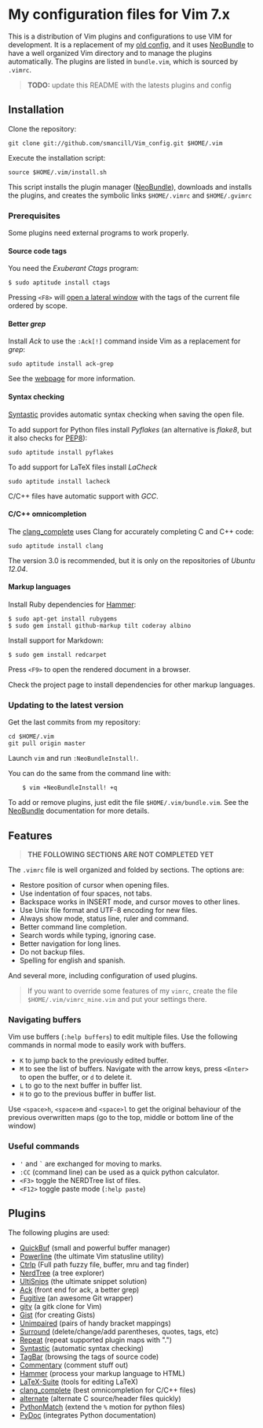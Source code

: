 # My configuration files for Vim 7.x

This is a distribution of Vim plugins and configurations to use VIM for
development. It is a replacement of my
[old config](https://github.com/smancill/Vimfiles), and it uses
[NeoBundle][NeoBundle] to have a well organized Vim directory and to manage
the plugins automatically.  The plugins are listed in `bundle.vim`, which is
sourced by `.vimrc`.

> **TODO:** update this README with the latests plugins and config

## Installation

Clone the repository:

    git clone git://github.com/smancill/Vim_config.git $HOME/.vim

Execute the installation script:

    source $HOME/.vim/install.sh

This script installs the plugin manager ([NeoBundle][NeoBundle]), downloads
and installs the plugins, and creates the symbolic links `$HOME/.vimrc` and
`$HOME/.gvimrc`

### Prerequisites

Some plugins need external programs to work properly.

#### Source code tags

You need the *Exuberant Ctags* program:

    $ sudo aptitude install ctags

Pressing `<F8>` will
[open a lateral window](http://majutsushi.github.com/tagbar)
with the tags of the current file ordered by scope.

#### Better *grep*

Install *Ack* to use the `:Ack[!]` command inside Vim as a replacement for
*grep*:

    sudo aptitude install ack-grep

See the [webpage](http://betterthangrep.com/) for more information.

#### Syntax checking

[Syntastic](https://github.com/scrooloose/syntastic) provides automatic syntax
checking when saving the open file.

To add support for Python files install *Pyflakes* (an alternative is
*flake8*, but it also checks for [PEP8](http://www.python.org/dev/peps/pep-0008)):

    sudo aptitude install pyflakes

To add support for LaTeX files install *LaCheck*

    sudo aptitude install lacheck

C/C++ files have automatic support with *GCC*.

#### C/C++ omnicompletion

The [clang_complete](https://github.com/Rip-Rip/clang_complete) uses Clang for
accurately completing C and C++ code:

    sudo aptitude install clang

The version 3.0 is recommended, but it is only on the repositories of *Ubuntu
12.04*.

#### Markup languages

Install Ruby dependencies for [Hammer](https://github.com/smancill/hammer.vim):

    $ sudo apt-get install rubygems
    $ sudo gem install github-markup tilt coderay albino

Install support for Markdown:

    $ sudo gem install redcarpet

Press `<F9>` to open the rendered document in a browser.

Check the project page to install dependencies for other markup languages.

### Updating to the latest version

Get the last commits from my repository:

    cd $HOME/.vim
    git pull origin master

Launch `vim` and run `:NeoBundleInstall!`.

You can do the same from the command line with:

```
    $ vim +NeoBundleInstall! +q
```

To add or remove plugins, just edit the file `$HOME/.vim/bundle.vim`. See the
[NeoBundle][NeoBundle] documentation for more details.


## Features

> **THE FOLLOWING SECTIONS ARE NOT COMPLETED YET**

The `.vimrc` file is well organized and folded by sections.  The options are:

* Restore position of cursor when opening files.
* Use indentation of four spaces, not tabs.
* Backspace works in INSERT mode, and cursor moves to other lines.
* Use Unix file format and UTF-8 encoding for new files.
* Always show mode, status line, ruler and command.
* Better command line completion.
* Search words while typing, ignoring case.
* Better navigation for long lines.
* Do not backup files.
* Spelling for english and spanish.

And several more, including configuration of used plugins.

> If you want to override some features of my `vimrc`, create the file
> `$HOME/.vim/vimrc_mine.vim` and put your settings there.

### Navigating buffers

Vim use buffers (`:help buffers`) to edit multiple files.  Use the following
commands in normal mode to easily work with buffers.

* `K` to jump back to the previously edited buffer.
* `M` to see the list of buffers.  Navigate with the arrow keys, press
  `<Enter>` to open the buffer, or `d` to delete it.
* `L` to go to the next buffer in buffer list.
* `H` to go to the previous buffer in buffer list.

Use `<space>h`, `<space>m` and `<space>l` to get the original behaviour of the
previous overwritten maps (go to the top, middle or bottom line of the window)

### Useful commands

* ` ' ` and `` ` `` are exchanged for moving to marks.
* `:CC` (command line) can be used as a quick python calculator.
* `<F3>` toggle the NERDTree list of files.
* `<F12>` toggle paste mode (`:help paste`)

## Plugins

The following plugins are used:

* [QuickBuf](https://github.com/vim-scripts/QuickBuf) (small and powerful
  buffer manager)
* [Powerline](https://github.com/Lokaltog/vim-powerline) (the ultimate Vim
  statusline utility)
* [Ctrlp](http://kien.github.com/ctrlp.vim) (Full path fuzzy file, buffer, mru
  and tag finder)
* [NerdTree](https://github.com/scrooloose/nerdtree) (a tree explorer)
* [UltiSnips](https://github.com/sirver/ultisnips) (the ultimate snippet
  solution)
* [Ack](https://github.com/mileszs/ack.vim) (front end for ack, a better grep)
* [Fugitive](https://github.com/tpope/vim-fugitive) (an awesome Git wrapper)
* [gitv](http://www.gregsexton.org/portfolio/gitv) (a gitk clone for Vim)
* [Gist](https://github.com/mattn/gist-vim) (for creating Gists)
* [Unimpaired](https://github.com/tpope/vim-unimpaired) (pairs of handy
  bracket mappings)
* [Surround](https://github.com/tpope/vim-surround) (delete/change/add
  parentheses, quotes, tags, etc)
* [Repeat](https://github.com/tpope/vim-repeat) (repeat supported plugin maps
  with ".")
* [Syntastic](https://github.com/scrooloose/syntastic) (automatic syntax
  checking)
* [TagBar](http://majutsushi.github.com/tagbar) (browsing the tags of source
  code)
* [Commentary](https://github.com/tpope/vim-commentary) (comment stuff out)
* [Hammer](https://github.com/smancill/hammer.vim) (process your markup
  language to HTML)
* [LaTeX-Suite](http://vim-latex.sourceforge.net/) (tools for editing LaTeX)
* [clang_complete](https://github.com/Rip-Rip/clang_complete) (best omnicompletion
  for C/C++ files)
* [alternate](https://github.com/vim-scripts/a.vim) (alternate C source/header
  files quickly)
* [PythonMatch](https://github.com/vim-scripts/python_match.vim) (extend the
  `%` motion for python files)
* [PyDoc](https://github.com/fs111/pydoc.vim) (integrates Python
  documentation)


[NeoBundle]: https://github.com/smancill/neobundle.vim
